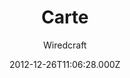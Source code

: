 ---
layout: JamstackTheme
title: Carte
github: https://github.com/Wiredcraft/carte
demo: https://wiredcraft.github.io/carte/
author: Wiredcraft
ssg: Jekyll
date: 2012-12-26T11:06:28.000Z
description: Simple Jekyll-based documentation site for APIs.
stale: true
---